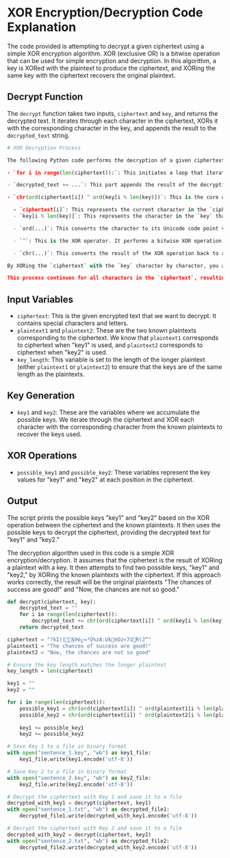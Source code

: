# XOR Encryption/Decryption Code Explanation

The code provided is attempting to decrypt a given ciphertext using a simple XOR encryption algorithm. XOR (exclusive OR) is a bitwise operation that can be used for simple encryption and decryption. In this algorithm, a key is XORed with the plaintext to produce the ciphertext, and XORing the same key with the ciphertext recovers the original plaintext.

## Decrypt Function

The `decrypt` function takes two inputs, `ciphertext` and `key`, and returns the decrypted text. It iterates through each character in the ciphertext, XORs it with the corresponding character in the key, and appends the result to the `decrypted_text` string.

```python
# XOR Decryption Process

The following Python code performs the decryption of a given ciphertext using an XOR (exclusive OR) encryption/decryption algorithm. Let's break down the code step by step:

- `for i in range(len(ciphertext)):`: This initiates a loop that iterates over each character in the `ciphertext`. It processes each character from the first to the last in the ciphertext.

- `decrypted_text += ...`: This part appends the result of the decryption to the `decrypted_text` string. It's building the decrypted text character by character.

- `chr(ord(ciphertext[i]) ^ ord(key[i % len(key)])`: This is the core of the decryption process. It's an XOR (exclusive OR) operation between the corresponding characters in the `ciphertext` and the `key`.

  - `ciphertext[i]`: This represents the current character in the `ciphertext`.
  - `key[i % len(key)]`: This represents the character in the `key` that corresponds to the current position `i` in the `ciphertext`. The use of `i % len(key)` ensures that if the `key` is shorter than the `ciphertext`, it repeats the key cyclically (wraps around).

  - `ord(...)`: This converts the character to its Unicode code point value, which is an integer.

  - `^`: This is the XOR operator. It performs a bitwise XOR operation between the two integers.

  - `chr(...)`: This converts the result of the XOR operation back to a character.

By XORing the `ciphertext` with the `key` character by character, you are reversing the encryption process. XOR is used because it's a reversible operation. When you XOR the same value again, you get back the original value. In this case, the original plaintext characters are being recovered and appended to `decrypted_text`.

This process continues for all characters in the `ciphertext`, resulting in the decryption of the entire `ciphertext` into `decrypted_text`.
```

## Input Variables

- `ciphertext`: This is the given encrypted text that we want to decrypt. It contains special characters and letters.
- `plaintext1` and `plaintext2`: These are the two known plaintexts corresponding to the ciphertext. We know that `plaintext1` corresponds to ciphertext when "key1" is used, and `plaintext2` corresponds to ciphertext when "key2" is used.
- `key_length`: This variable is set to the length of the longer plaintext (either `plaintext1` or `plaintext2`) to ensure that the keys are of the same length as the plaintexts.

## Key Generation

- `key1` and `key2`: These are the variables where we accumulate the possible keys. We iterate through the ciphertext and XOR each character with the corresponding character from the known plaintexts to recover the keys used.

## XOR Operations

- `possible_key1` and `possible_key2`: These variables represent the key values for "key1" and "key2" at each position in the ciphertext.

## Output

The script prints the possible keys "key1" and "key2" based on the XOR operation between the ciphertext and the known plaintexts. It then uses the possible keys to decrypt the ciphertext, providing the decrypted text for "key1" and "key2."

The decryption algorithm used in this code is a simple XOR encryption/decryption. It assumes that the ciphertext is the result of XORing a plaintext with a key. It then attempts to find two possible keys, "key1" and "key2," by XORing the known plaintexts with the ciphertext. If this approach works correctly, the result will be the original plaintexts "The chances of success are good!" and "Now, the chances are not so good."

```python
def decrypt(ciphertext, key):
    decrypted_text = ""
    for i in range(len(ciphertext)):
        decrypted_text += chr(ord(ciphertext[i]) ^ ord(key[i % len(key)]))
    return decrypted_text

ciphertext = "?kÌ(|§Þè¿=³Ú%zA:UkèDz«7ûR(J“­"
plaintext1 = "The chances of success are good!"
plaintext2 = "Now, the chances are not so good"

# Ensure the key length matches the longer plaintext
key_length = len(ciphertext)

key1 = ""
key2 = ""

for i in range(len(ciphertext)):
    possible_key1 = chr(ord(ciphertext[i]) ^ ord(plaintext1[i % len(plaintext1)]))
    possible_key2 = chr(ord(ciphertext[i]) ^ ord(plaintext2[i % len(plaintext2)]))
    
    key1 += possible_key1
    key2 += possible_key2

# Save Key 1 to a file in binary format
with open("sentence_1.key", "wb") as key1_file:
    key1_file.write(key1.encode('utf-8'))

# Save Key 2 to a file in binary format
with open("sentence_2.key", "wb") as key2_file:
    key2_file.write(key2.encode('utf-8'))

# Decrypt the ciphertext with Key 1 and save it to a file
decrypted_with_key1 = decrypt(ciphertext, key1)
with open("sentence_1.txt", "wb") as decrypted_file1:
    decrypted_file1.write(decrypted_with_key1.encode('utf-8'))

# Decrypt the ciphertext with Key 2 and save it to a file
decrypted_with_key2 = decrypt(ciphertext, key2)
with open("sentence_2.txt", "wb") as decrypted_file2:
    decrypted_file2.write(decrypted_with_key2.encode('utf-8'))
